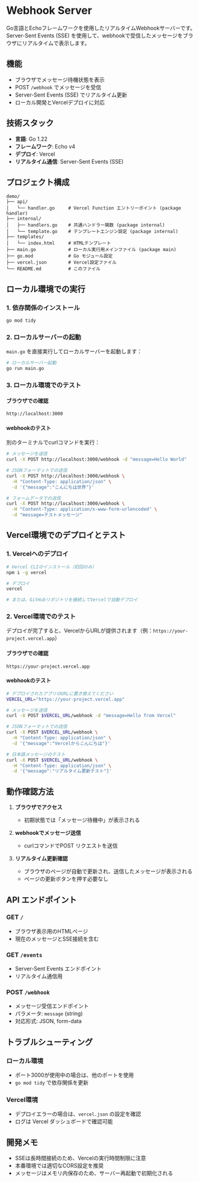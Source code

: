 # Webhook Server

Go言語とEchoフレームワークを使用したリアルタイムWebhookサーバーです。Server-Sent Events (SSE) を使用して、webhookで受信したメッセージをブラウザにリアルタイムで表示します。

## 機能

- ブラウザでメッセージ待機状態を表示
- POST `/webhook` でメッセージを受信
- Server-Sent Events (SSE) でリアルタイム更新
- ローカル開発とVercelデプロイに対応

## 技術スタック

- **言語**: Go 1.22
- **フレームワーク**: Echo v4
- **デプロイ**: Vercel
- **リアルタイム通信**: Server-Sent Events (SSE)

## プロジェクト構成

```
demo/
├── api/
│   └── handler.go     # Vercel Function エントリーポイント (package handler)
├── internal/
│   ├── handlers.go    # 共通ハンドラー関数 (package internal)
│   └── template.go    # テンプレートエンジン設定 (package internal)
├── templates/
│   └── index.html     # HTMLテンプレート
├── main.go            # ローカル実行用メインファイル (package main)
├── go.mod             # Go モジュール設定
├── vercel.json        # Vercel設定ファイル
└── README.md          # このファイル
```

## ローカル環境での実行

### 1. 依存関係のインストール

```bash
go mod tidy
```

### 2. ローカルサーバーの起動

`main.go` を直接実行してローカルサーバーを起動します：

```bash
# ローカルサーバー起動
go run main.go
```

### 3. ローカル環境でのテスト

#### ブラウザでの確認
```
http://localhost:3000
```

#### webhookのテスト

別のターミナルでcurlコマンドを実行：

```bash
# メッセージを送信
curl -X POST http://localhost:3000/webhook -d "message=Hello World"

# JSONフォーマットでの送信
curl -X POST http://localhost:3000/webhook \
  -H "Content-Type: application/json" \
  -d '{"message":"こんにちは世界"}'

# フォームデータでの送信
curl -X POST http://localhost:3000/webhook \
  -H "Content-Type: application/x-www-form-urlencoded" \
  -d "message=テストメッセージ"
```

## Vercel環境でのデプロイとテスト

### 1. Vercelへのデプロイ

```bash
# Vercel CLIのインストール（初回のみ）
npm i -g vercel

# デプロイ
vercel

# または、GitHubリポジトリを接続してVercelで自動デプロイ
```

### 2. Vercel環境でのテスト

デプロイが完了すると、VercelからURLが提供されます（例：`https://your-project.vercel.app`）

#### ブラウザでの確認
```
https://your-project.vercel.app
```

#### webhookのテスト

```bash
# デプロイされたアプリのURLに置き換えてください
VERCEL_URL="https://your-project.vercel.app"

# メッセージを送信
curl -X POST $VERCEL_URL/webhook -d "message=Hello from Vercel"

# JSONフォーマットでの送信
curl -X POST $VERCEL_URL/webhook \
  -H "Content-Type: application/json" \
  -d '{"message":"Vercelからこんにちは"}'

# 日本語メッセージのテスト
curl -X POST $VERCEL_URL/webhook \
  -H "Content-Type: application/json" \
  -d '{"message":"リアルタイム更新テスト"}'
```

## 動作確認方法

1. **ブラウザでアクセス**
   - 初期状態では「メッセージ待機中」が表示される

2. **webhookでメッセージ送信**
   - curlコマンドでPOST リクエストを送信

3. **リアルタイム更新確認**
   - ブラウザのページが自動で更新され、送信したメッセージが表示される
   - ページの更新ボタンを押す必要なし

## API エンドポイント

### GET `/`
- ブラウザ表示用のHTMLページ
- 現在のメッセージとSSE接続を含む

### GET `/events`
- Server-Sent Events エンドポイント
- リアルタイム通信用

### POST `/webhook`
- メッセージ受信エンドポイント
- パラメータ: `message` (string)
- 対応形式: JSON, form-data

## トラブルシューティング

### ローカル環境
- ポート3000が使用中の場合は、他のポートを使用
- `go mod tidy` で依存関係を更新

### Vercel環境
- デプロイエラーの場合は、`vercel.json` の設定を確認
- ログは Vercel ダッシュボードで確認可能

## 開発メモ

- SSEは長時間接続のため、Vercelの実行時間制限に注意
- 本番環境では適切なCORS設定を推奨
- メッセージはメモリ内保存のため、サーバー再起動で初期化される